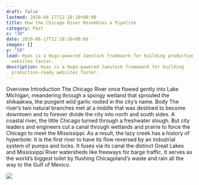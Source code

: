 ```yaml
---
draft: false
lastmod: 2020-04-17T12:18:10+00:00
title: How the Chicago River Resembles a Pipeline
category: Past
x: "38"
date: 2020-06-17T12:18:10+00:00
images: []
y: "50"
lead: Hyas is a Hugo-powered Jamstack framework for building production-ready
  websites faster.
description: Hyas is a Hugo-powered Jamstack framework for building
  production-ready websites faster.
---
```

Overview
Introduction
The Chicago River once flowed gently into Lake Michigan, meandering through a spongy wetland that sprouted the shikaakwa, the pungent wild garlic rooted in the city’s name. 
Body
The river’s two natural branches met at a middle that was destined to become downtown and to forever divide the city into north and south sides. A coastal river, the little Chicago turned through a freshwater slough. But city leaders and engineers cut a canal through wetlands and prairie to force the Chicago to meet the Mississippi. As a result, the lazy creek has a history of hyperbole: It is the first river to have its flow reversed by an industrial system of pumps and locks. It fuses via its canal the distinct Great Lakes and Mississippi River watersheds like freeways for barge traffic. It serves as the world’s biggest toilet by flushing Chicagoland’s waste and rain all the way to the Gulf of Mexico. 

![](/img/istockphoto-1141114423-612x612.jpg)